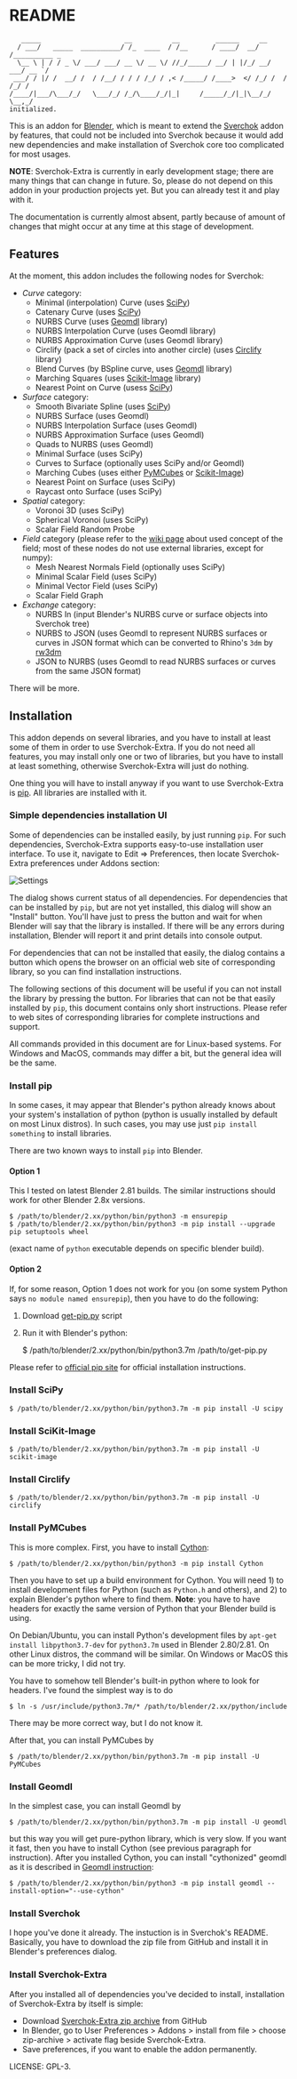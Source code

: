 README
======

```
   _____                     __          __         ______     __            
  / ___/   _____  __________/ /_  ____  / /__      / ____/  __/ /__________ _
  \__ \ | / / _ \/ ___/ ___/ __ \/ __ \/ //_/_____/ __/ | |/_/ __/ ___/ __ `/
 ___/ / |/ /  __/ /  / /__/ / / / /_/ / ,< /_____/ /____>  </ /_/ /  / /_/ / 
/____/|___/\___/_/   \___/_/ /_/\____/_/|_|     /_____/_/|_|\__/_/   \__,_/
initialized.
```

This is an addon for [Blender][1], which is meant to extend the [Sverchok][2]
addon by features, that could not be included into Sverchok because it would
add new dependencies and make installation of Sverchok core too complicated for
most usages.

**NOTE**: Sverchok-Extra is currently in early development stage; there are
many things that can change in future. So, please do not depend on this addon
in your production projects yet. But you can already test it and play with it.

The documentation is currently almost absent, partly because of amount of
changes that might occur at any time at this stage of development.

Features
--------

At the moment, this addon includes the following nodes for Sverchok:

* *Curve* category:
  * Minimal (interpolation) Curve (uses [SciPy][4])
  * Catenary Curve (uses [SciPy][4])
  * NURBS Curve (uses [Geomdl][3] library)
  * NURBS Interpolation Curve (uses Geomdl library)
  * NURBS Approximation Curve (uses Geomdl library)
  * Circlify (pack a set of circles into another circle) (uses [Circlify][15] library)
  * Blend Curves (by BSpline curve, uses [Geomdl][3] library)
  * Marching Squares (uses [Scikit-Image][5] library)
  * Nearest Point on Curve (usess [SciPy][4])
* *Surface* category:
  * Smooth Bivariate Spline (uses [SciPy][4])
  * NURBS Surface (uses Geomdl)
  * NURBS Interpolation Surface (uses Geomdl)
  * NURBS Approximation Surface (uses Geomdl)
  * Quads to NURBS (uses Geomdl)
  * Minimal Surface (uses SciPy)
  * Curves to Surface (optionally uses SciPy and/or Geomdl)
  * Marching Cubes (uses either [PyMCubes][8] or [Scikit-Image][5])
  * Nearest Point on Surface (uses SciPy)
  * Raycast onto Surface (uses SciPy)
* *Spatial* category:
  * Voronoi 3D (uses SciPy)
  * Spherical Voronoi (uses SciPy)
  * Scalar Field Random Probe
* *Field* category (please refer to the [wiki page][11] about used concept of the field; most of these nodes do not use external libraries, except for numpy):
  * Mesh Nearest Normals Field (optionally uses SciPy)
  * Minimal Scalar Field (uses SciPy)
  * Minimal Vector Field (uses SciPy)
  * Scalar Field Graph
* *Exchange* category:
  * NURBS In (input Blender's NURBS curve or surface objects into Sverchok tree)
  * NURBS to JSON (uses Geomdl to represent NURBS surfaces or curves in JSON format which can be converted to Rhino's `3dm` by [rw3dm][12]
  * JSON to NURBS (uses Geomdl to read NURBS surfaces or curves from the same JSON format)

There will be more.

Installation
------------

This addon depends on several libraries, and you have to install at least some
of them in order to use Sverchok-Extra. If you do not need all features, you
may install only one or two of libraries, but you have to install at least
something, otherwise Sverchok-Extra will just do nothing.

One thing you will have to install anyway if you want to use Sverchok-Extra is
[pip][6]. All libraries are installed with it.

### Simple dependencies installation UI

Some of dependencies can be installed easily, by just running `pip`. For such
dependencies, Sverchok-Extra supports easy-to-use installation user interface.
To use it, navigate to Edit => Preferences, then locate Sverchok-Extra
preferences under Addons section:

![Settings](https://user-images.githubusercontent.com/284644/74547121-74555380-4f6d-11ea-8388-80421a04fc3f.png)

The dialog shows current status of all dependencies. For dependencies that can
be installed by `pip`, but are not yet installed, this dialog will show an
"Install" button. You'll have just to press the button and wait for when
Blender will say that the library is installed. If there will be any errors
during installation, Blender will report it and print details into console
output.

For dependencies that can not be installed that easily, the dialog contains a
button which opens the browser on an official web site of corresponding
library, so you can find installation instructions.

The following sections of this document will be useful if you can not install
the library by pressing the button. For libraries that can not be that easily
installed by `pip`, this document contains only short instructions. Please
refer to web sites of corresponding libraries for complete instructions and
support.

All commands provided in this document are for Linux-based systems. For Windows
and MacOS, commands may differ a bit, but the general idea will be the same.

### Install pip

In some cases, it may appear that Blender's python already knows about your
system's installation of python (python is usually installed by default on most
Linux distros). In such cases, you may use just `pip install something` to
install libraries.

There are two known ways to install `pip` into Blender.

#### Option 1

This I tested on latest Blender 2.81 builds. The similar instructions should
work for other Blender 2.8x versions.

    $ /path/to/blender/2.xx/python/bin/python3 -m ensurepip
    $ /path/to/blender/2.xx/python/bin/python3 -m pip install --upgrade pip setuptools wheel

(exact name of `python` executable depends on specific blender build).

#### Option 2

If, for some reason, Option 1 does not work for you (on some system Python says
`no module named ensurepip`), then you have to do the following:

1. Download [get-pip.py][13] script
2. Run it with Blender's python:

    $ /path/to/blender/2.xx/python/bin/python3.7m /path/to/get-pip.py

Please refer to [official pip site][14] for official installation instructions.

### Install SciPy

    $ /path/to/blender/2.xx/python/bin/python3.7m -m pip install -U scipy

### Install SciKit-Image

    $ /path/to/blender/2.xx/python/bin/python3.7m -m pip install -U scikit-image

### Install Circlify

    $ /path/to/blender/2.xx/python/bin/python3.7m -m pip install -U circlify

### Install PyMCubes

This is more complex. First, you have to install [Cython][7]:

    $ /path/to/blender/2.xx/python/bin/python3 -m pip install Cython

Then you have to set up a build environment for Cython. You will need 1) to
install development files for Python (such as `Python.h` and others), and 2) to
explain Blender's python where to find them. **Note**: you have to have headers
for exactly the same version of Python that your Blender build is using.

On Debian/Ubuntu, you can install Python's development files by `apt-get
install libpython3.7-dev` for `python3.7m` used in Blender 2.80/2.81. On other
Linux distros, the command will be similar. On Windows or MacOS this can be
more tricky, I did not try.

You have to somehow tell Blender's built-in python where to look for headers.
I've found the simplest way is to do

    $ ln -s /usr/include/python3.7m/* /path/to/blender/2.xx/python/include

There may be more correct way, but I do not know it.

After that, you can install PyMCubes by

    $ /path/to/blender/2.xx/python/bin/python3.7m -m pip install -U PyMCubes

### Install Geomdl

In the simplest case, you can install Geomdl by

    $ /path/to/blender/2.xx/python/bin/python3.7m -m pip install -U geomdl

but this way you will get pure-python library, which is very slow. If you want
it fast, then you have to install Cython (see previous paragraph for
instruction). After you installed Cython, you can install "cythonized" geomdl
as it is described in [Geomdl instruction][9]:

    $ /path/to/blender/2.xx/python/bin/python3 -m pip install geomdl --install-option="--use-cython"

### Install Sverchok

I hope you've done it already. The instuction is in Sverchok's README.
Basically, you have to download the zip file from GitHub and install it in
Blender's preferences dialog.

### Install Sverchok-Extra

After you installed all of dependencies you've decided to install, installation
of Sverchok-Extra by itself is simple:

* Download [Sverchok-Extra zip archive][10] from GitHub
* In Blender, go to User Preferences > Addons > install from file > choose
  zip-archive > activate flag beside Sverchok-Extra.
* Save preferences, if you want to enable the addon permanently.

LICENSE: GPL-3.

[1]: http://blender.org
[2]: https://github.com/nortikin/sverchok
[3]: https://onurraufbingol.com/NURBS-Python/
[4]: https://scipy.org/
[5]: https://scikit-image.org/
[6]: https://pypi.org/project/pip/
[7]: https://cython.org/
[8]: https://github.com/pmneila/PyMCubes
[9]: https://nurbs-python.readthedocs.io/en/latest/install.html
[10]: https://github.com/portnov/sverchok-extra/archive/master.zip
[11]: https://github.com/portnov/sverchok-extra/wiki/Fields
[12]: https://github.com/orbingol/rw3dm
[13]: https://bootstrap.pypa.io/get-pip.py
[14]: https://pip.pypa.io/en/stable/installing/
[15]: https://github.com/elmotec/circlify
[16]: https://en.wikipedia.org/wiki/Differentiable_curve#Frenet_frame

